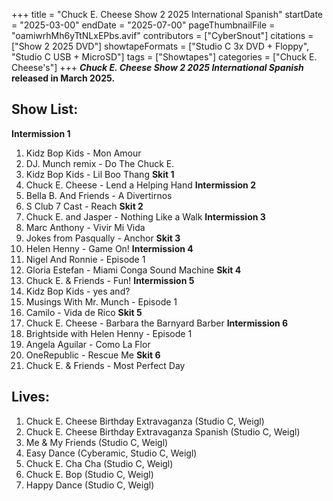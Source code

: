 +++
title = "Chuck E. Cheese Show 2 2025 International Spanish"
startDate = "2025-03-00"
endDate = "2025-07-00"
pageThumbnailFile = "oamiwrhMh6yTtNLxEPbs.avif"
contributors = ["CyberSnout"]
citations = ["Show 2 2025 DVD"]
showtapeFormats = ["Studio C 3x DVD + Floppy", "Studio C USB + MicroSD"]
tags = ["Showtapes"]
categories = ["Chuck E. Cheese's"]
+++
***Chuck E. Cheese Show 2 2025 International Spanish* released in March 2025.**

## 

## Show List:

**Intermission 1**
1.  Kidz Bop Kids - Mon Amour
2.  DJ. Munch remix - Do The Chuck E.
3.  Kidz Bop Kids - Lil Boo Thang
**Skit 1**
1.  Chuck E. Cheese - Lend a Helping Hand
**Intermission 2**
1.  Bella B. And Friends - A Divertirnos
2.  S Club 7 Cast - Reach
**Skit 2**
1.  Chuck E. and Jasper - Nothing Like a Walk
**Intermission 3**
1.  Marc Anthony - Vivir Mi Vida
2.  Jokes from Pasqually - Anchor
**Skit 3**
1.  Helen Henny - Game On!
**Intermission 4**
1.  Nigel And Ronnie - Episode 1
2.  Gloria Estefan - Miami Conga Sound Machine
**Skit 4**
1.  Chuck E. & Friends - Fun!
**Intermission 5**
1.  Kidz Bop Kids - yes and?
2.  Musings With Mr. Munch - Episode 1
3.  Camilo - Vida de Rico
**Skit 5**
1.  Chuck E. Cheese - Barbara the Barnyard Barber
**Intermission 6**
1.  Brightside with Helen Henny - Episode 1
2.  Angela Aguilar - Como La Flor
3.  OneRepublic - Rescue Me
**Skit 6**
1.  Chuck E. & Friends - Most Perfect Day

## Lives:
1. Chuck E. Cheese Birthday Extravaganza (Studio C, Weigl)
2. Chuck E. Cheese Birthday Extravaganza Spanish (Studio C, Weigl)
3. Me & My Friends (Studio C, Weigl)
4. Easy Dance (Cyberamic, Studio C, Weigl)
5. Chuck E. Cha Cha (Studio C, Weigl)
6. Chuck E. Bop (Studio C, Weigl)
7. Happy Dance (Studio C, Weigl)
